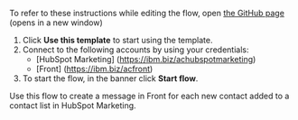 To refer to these instructions while editing the flow, open [the GitHub page](https://github.com/ot4i/app-connect-templates/blob/main/resources/markdown/Create%20a%20message%20in%20Front%20for%20each%20new%20contact%20added%20to%20a%20contact%20list%20in%20HubSpot%20Marketing_instructions.md) (opens in a new window)

1. Click **Use this template** to start using the template.
2. Connect to the following accounts by using your credentials:
   - [HubSpot Marketing] (https://ibm.biz/achubspotmarketing)
   - [Front] (https://ibm.biz/acfront)
3. To start the flow, in the banner click **Start flow**.

Use this flow to create a message in Front for each new contact added to a contact list in HubSpot Marketing.
